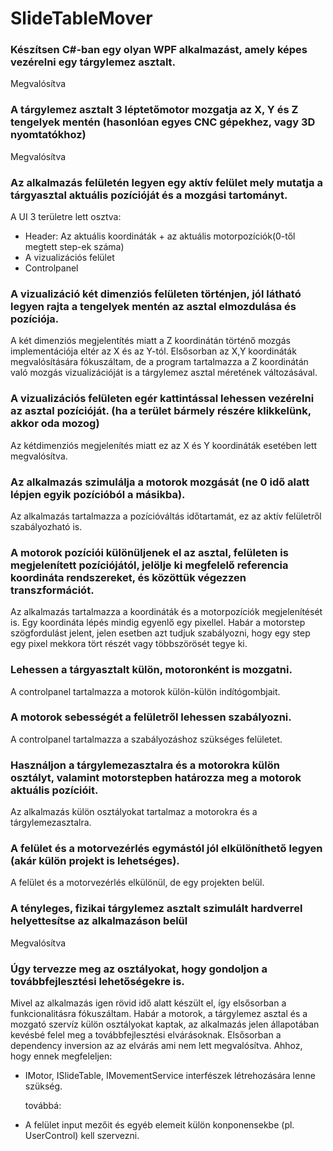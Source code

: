 # SlideTableMover

### Készítsen C#-ban egy olyan WPF alkalmazást, amely képes vezérelni egy tárgylemez asztalt.
Megvalósítva
### A tárgylemez asztalt 3 léptetőmotor mozgatja az X, Y és Z tengelyek mentén (hasonlóan egyes CNC gépekhez, vagy 3D nyomtatókhoz)
Megvalósítva
### Az alkalmazás felületén legyen egy aktív felület mely mutatja a tárgyasztal aktuális pozícióját és a mozgási tartományt.
A UI 3 területre lett osztva:
- Header: Az aktuális koordináták + az aktuális motorpozíciók(0-től megtett step-ek száma)
- A vizualizációs felület
- Controlpanel
### A vizualizáció két dimenziós felületen történjen, jól látható legyen rajta a tengelyek mentén az asztal elmozdulása és pozíciója.
A két dimenziós megjelentítés miatt a Z koordinátán történő mozgás implementációja eltér az X és az Y-tól. Elsősorban az X,Y koordináták megvalósítására fókuszáltam, de a program tartalmazza a Z koordinátán való mozgás vizualizációját is a tárgylemez asztal méretének változásával.
### A vizualizációs felületen egér kattintással lehessen vezérelni az asztal pozícióját. (ha a terület bármely részére klikkelünk, akkor oda mozog)
Az kétdimenziós megjelenítés miatt ez az X és Y koordináták esetében lett megvalósítva.
### Az alkalmazás szimulálja a motorok mozgását (ne 0 idő alatt lépjen egyik pozícióból a másikba).
Az alkalmazás tartalmazza a pozícióváltás időtartamát, ez az aktív felületről szabályozható is.
### A motorok pozíciói különüljenek el az asztal, felületen is megjelenített pozíciójától, jelölje ki megfelelő referencia koordináta rendszereket, és közöttük végezzen transzformációt.
Az alkalmazás tartalmazza a koordináták és a motorpozíciók megjelenítését is. Egy koordináta lépés mindig egyenlő egy pixellel. Habár a motorstep szögfordulást jelent, jelen esetben azt tudjuk szabályozni, hogy egy step egy pixel mekkora tört részét vagy többszörösét tegye ki.
### Lehessen a tárgyasztalt külön, motoronként is mozgatni.
A controlpanel tartalmazza a motorok külön-külön indítógombjait.
### A motorok sebességét a felületről lehessen szabályozni.
A controlpanel tartalmazza a szabályozáshoz szükséges felületet.
### Használjon a tárgylemezasztalra és a motorokra külön osztályt, valamint motorstepben határozza meg a motorok aktuális pozícióit.
Az alkalmazás külön osztályokat tartalmaz a motorokra és a tárgylemezasztalra.
### A felület és a motorvezérlés egymástól jól elkülöníthető legyen (akár külön projekt is lehetséges).
A felület és a motorvezérlés elkülönül, de egy projekten belül.
### A tényleges, fizikai tárgylemez asztalt szimulált hardverrel helyettesítse az alkalmazáson belül
Megvalósítva
### Úgy tervezze meg az osztályokat, hogy gondoljon a továbbfejlesztési lehetőségekre is.
Mivel az alkalmazás igen rövid idő alatt készült el, így elsősorban a funkcionalitásra fókuszáltam.
Habár a motorok, a tárgylemez asztal és a mozgató szervíz külön osztályokat kaptak, az alkalmazás jelen állapotában kevésbé felel meg a továbbfejlesztési elvárásoknak.
Elsősorban a dependency inversion az az elvárás ami nem lett megvalósítva.
Ahhoz, hogy ennek megfeleljen:
- IMotor, ISlideTable, IMovementService interfészek létrehozására lenne szükség.
  <p>továbbá: </p>
- A felület input mezőit és egyéb elemeit külön konponensekbe (pl. UserControl) kell szervezni.
